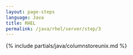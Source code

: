```yaml
---
layout: page-steps
language: Java
title: RHEL
permalink: /java/rhel/server/step/3
---
```


{% include partials/java/columnstoreunix.md %}
